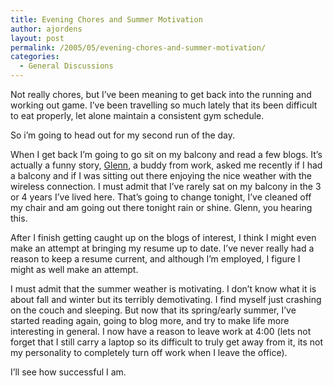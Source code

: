 ```yaml
---
title: Evening Chores and Summer Motivation
author: ajordens
layout: post
permalink: /2005/05/evening-chores-and-summer-motivation/
categories:
  - General Discussions
---
```

Not really chores, but I&#8217;ve been meaning to get back into the running and working out game. I&#8217;ve been travelling so much lately that its been difficult to eat properly, let alone maintain a consistent gym schedule.

So i&#8217;m going to head out for my second run of the day.

When I get back I&#8217;m going to go sit on my balcony and read a few blogs. It&#8217;s actually a funny story, [Glenn][1], a buddy from work, asked me recently if I had a balcony and if I was sitting out there enjoying the nice weather with the wireless connection. I must admit that I&#8217;ve rarely sat on my balcony in the 3 or 4 years I&#8217;ve lived here. That&#8217;s going to change tonight, I&#8217;ve cleaned off my chair and am going out there tonight rain or shine. Glenn, you hearing this.

After I finish getting caught up on the blogs of interest, I think I might even make an attempt at bringing my resume up to date. I&#8217;ve never really had a reason to keep a resume current, and although I&#8217;m employed, I figure I might as well make an attempt. 

I must admit that the summer weather is motivating. I don&#8217;t know what it is about fall and winter but its terribly demotivating. I find myself just crashing on the couch and sleeping. But now that its spring/early summer, I&#8217;ve started reading again, going to blog more, and try to make life more interesting in general. I now have a reason to leave work at 4:00 (lets not forget that I still carry a laptop so its difficult to truly get away from it, its not my personality to completely turn off work when I leave the office).

I&#8217;ll see how successful I am.

 [1]: http://glennsaqui.blogspot.com/